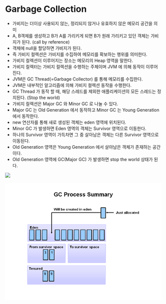 # Garbage Collection

* 가비지는 더이상 사용되지 않는, 정리되지 않거나 유효하지 않은 메모리 공간을 의미
* A, B객체를 생성하고 B가 A를 가리키게 되면 B가 원래 가리키고 있던 객체는 가비지가 된다. (call by reference)
* 객체에 null을 할당하면 가비지가 된다.
* 즉 가비지 컬렉션은 가비지를 수집하여 메모리를 확보하는 행위를 의미한다.
* 가비지 컬렉션이 이루어지는 장소는 메모리의 Heap 영역을 말한다.
* 가비지 컬렉터는 가비지 컬렉션을 수행하는 주체이며 JVM 에 의해 동작이 이루어진다.
* JVM은 GC Thread(=Garbage Collector) 를 통해 메모리를 수집한다.
* JVM은 내부적인 알고리즘에 의해 가비지 컬렉션 동작을 수행한다.
* GC Thread 가 동작 할 때, 해당 스레드를 제외한 애플리케이션의 모든 스레드는 정지된다. (Stop the world)
* 가비지 컬렉션은 Major GC 와 Minor GC 로 나눌 수 있다.
* Major GC 는 Old Generation 에서 동작하고 Minor GC 는 Young Generation 에서 동작한다.
* new 연산자를 통해 새로 생성된 객체는 eden 영역에 위치된다.
* Minor GC 가 발생하면 Eden 영역의 객체는 Survivor 영역으로 이동한다.
* 하나의 Survivor 영역이 가득차면 그 중 살아남은 객체는 다른 Survivor 영역으로 이동된다.
* Old Generation 영역은 Young Generation 에서 살아남은 객체가 존재하는 공간이다.
* Old Generation 영역에 GC(Major GC) 가 발생하면 stop the world 상태가 된다.

![](https://files.gitbook.com/v0/b/gitbook-x-prod.appspot.com/o/spaces%2F-MgGxZgz98WrC5\_MZn0S%2Fuploads%2FlwOfewZdUqZkuQQP980D%2Fimage.png?alt=media\&token=a31675ee-48bc-4cff-a680-13c048d940bc)

![](<.gitbook/assets/image (5).png>)
